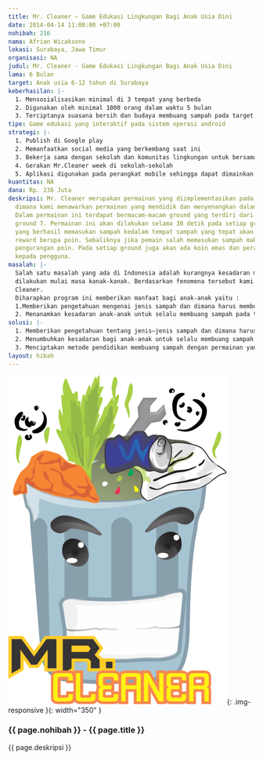 ```yaml
---
title: Mr. Cleaner – Game Edukasi Lingkungan Bagi Anak Usia Dini
date: 2014-04-14 11:08:00 +07:00
nohibah: 216
nama: Afrian Wicaksono
lokasi: Surabaya, Jawa Timur
organisasi: NA
judul: Mr. Cleaner - Game Edukasi Lingkungan Bagi Anak Usia Dini
lama: 6 Bulan
target: Anak usia 6-12 tahun di Surabaya
keberhasilan: |-
  1. Mensosialisasikan minimal di 3 tempat yang berbeda
  2. Digunakan oleh minimal 1000 orang dalam waktu 5 bulan
  3. Terciptanya suasana bersih dan budaya membuang sampah pada target sosialisasi
tipe: Game edukasi yang interaktif pada sistem operasi android
strategi: |-
  1. Publish di Google play
  2. Memanfaatkan social media yang berkembang saat ini
  3. Bekerja sama dengan sekolah dan komunitas lingkungan untuk bersama mempromosikan Mr.Cleaner
  4. Gerakan Mr.Cleaner week di sekolah-sekolah
  5. Aplikasi digunakan pada perangkat mobile sehingga dapat dimainkan dengan mudah dimanapun, kapanpun, dan siapapun
kuantitas: NA
dana: Rp. 236 Juta
deskripsi: Mr. Cleaner merupakan permainan yang diimplementasikan pada platform android,
  dimana kami menawarkan permainan yang mendidik dan menyenangkan dalam membuang sampah.
  Dalam permainan ini terdapat bermacam-macam ground yang terdiri dari ground 1 hingga
  ground 7. Permainan ini akan dilakukan selama 30 detik pada setiap groundnya. Pemain
  yang berhasil memasukan sampah kedalam tempat sampah yang tepat akan mendapatkan
  reward berupa poin. Sebaliknya jika pemain salah memasukan sampah maka akan ada
  pengurangan poin. Pada setiap ground juga akan ada koin emas dan perak sebagai reward
  kepada pengguna.
masalah: |-
  Salah satu masalah yang ada di Indonesia adalah kurangnya kesadaran masyarakat untuk membuang sampah pada tempatnya. Ketidaksadaran tersebut menimbulkan masalah tersendiri. Terlebih kesadaran akan membuang sampah harus
  dilakukan mulai masa kanak-kanak. Berdasarkan fenomena tersebut kami mencoba melakukan program yang mampu mendidik anak-anak untuk membuang sampah yang baik dan benar dengan cara yang menyenangkan dengan memanfaatkan game edukasi dan interaktif yang diimplementasikan pada smartphone Android bernama Mr.
  Cleaner.
  Diharapkan program ini memberikan manfaat bagi anak-anak yaitu :
  1.Memberikan pengetahuan mengenai jenis sampah dan dimana harus membuangnya.
  2. Menanamkan kesadaran anak-anak untuk selalu membuang sampah pada tempatnya
solusi: |-
  1. Memberikan pengetahuan tentang jenis–jenis sampah dan dimana harus membuangnya.
  2. Menumbuhkan kesadaran bagi anak-anak untuk selalu membuang sampah pada tempatnya.
  3. Menciptakan metode pendidikan membuang sampah dengan permainan yang edukatif dan interaktif bagi anak-anak.
layout: hibah
---
```


![216](/static/img/hibahcms/216.png){: .img-responsive }{: width="350" }

### {{ page.nohibah }} - {{ page.title }}

{{ page.deskripsi }}
